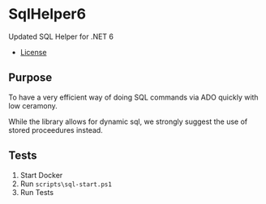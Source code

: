 # SqlHelper6

Updated SQL Helper for .NET 6

* [License](LICENSE)

## Purpose

To have a very efficient way of doing SQL commands via ADO quickly with low ceramony. 

While the library allows for dynamic sql, we strongly suggest the use of stored proceedures instead.

## Tests

1. Start Docker
2. Run `scripts\sql-start.ps1`
3. Run Tests